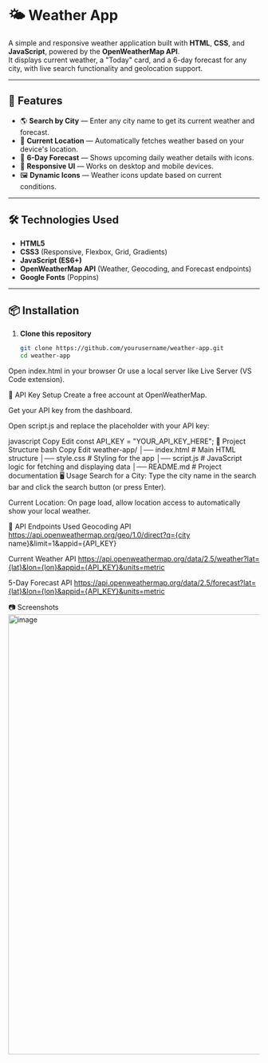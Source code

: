 # 🌤 Weather App

A simple and responsive weather application built with **HTML**, **CSS**, and **JavaScript**, powered by the **OpenWeatherMap API**.  
It displays current weather, a "Today" card, and a 6-day forecast for any city, with live search functionality and geolocation support.

---

## 🚀 Features
- 🌎 **Search by City** — Enter any city name to get its current weather and forecast.
- 📍 **Current Location** — Automatically fetches weather based on your device's location.
- 📅 **6-Day Forecast** — Shows upcoming daily weather details with icons.
- 🎨 **Responsive UI** — Works on desktop and mobile devices.
- 🖼 **Dynamic Icons** — Weather icons update based on current conditions.

---

## 🛠 Technologies Used
- **HTML5**
- **CSS3** (Responsive, Flexbox, Grid, Gradients)
- **JavaScript (ES6+)**
- **OpenWeatherMap API** (Weather, Geocoding, and Forecast endpoints)
- **Google Fonts** (Poppins)

---

## 📦 Installation

1. **Clone this repository**
   ```bash
   git clone https://github.com/yourusername/weather-app.git
   cd weather-app
Open index.html in your browser
Or use a local server like Live Server (VS Code extension).

🔑 API Key Setup
Create a free account at OpenWeatherMap.

Get your API key from the dashboard.

Open script.js and replace the placeholder with your API key:

javascript
Copy
Edit
const API_KEY = "YOUR_API_KEY_HERE";
📂 Project Structure
bash
Copy
Edit
weather-app/
│── index.html      # Main HTML structure
│── style.css       # Styling for the app
│── script.js       # JavaScript logic for fetching and displaying data
│── README.md       # Project documentation
🖥 Usage
Search for a City:
Type the city name in the search bar and click the search button (or press Enter).

Current Location:
On page load, allow location access to automatically show your local weather.

📌 API Endpoints Used
Geocoding API
https://api.openweathermap.org/geo/1.0/direct?q={city name}&limit=1&appid={API_KEY}

Current Weather API
https://api.openweathermap.org/data/2.5/weather?lat={lat}&lon={lon}&appid={API_KEY}&units=metric

5-Day Forecast API
https://api.openweathermap.org/data/2.5/forecast?lat={lat}&lon={lon}&appid={API_KEY}&units=metric

📷 Screenshots
<img width="1122" height="883" alt="image" src="https://github.com/user-attachments/assets/83f97f92-907f-43fe-a870-9b6d3509f2fc" />

